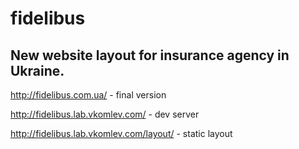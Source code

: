 # fidelibus
New website layout for insurance agency in Ukraine.
---
http://fidelibus.com.ua/ - final version

http://fidelibus.lab.vkomlev.com/ - dev server

http://fidelibus.lab.vkomlev.com/layout/ - static layout
